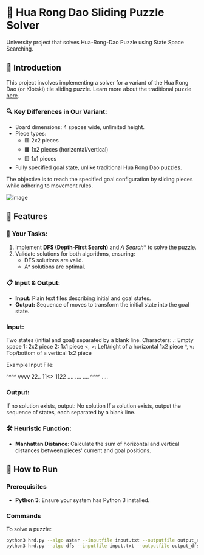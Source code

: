 # 🧩 Hua Rong Dao Sliding Puzzle Solver
University project that solves Hua-Rong-Dao Puzzle using State Space Searching.

## 📖 Introduction
This project involves implementing a solver for a variant of the Hua Rong Dao (or Klotski) tile sliding puzzle. Learn more about the traditional puzzle [here](http://chinesepuzzles.org/huarong-pass-sliding-block-puzzle/).

### 🔍 Key Differences in Our Variant:
- Board dimensions: 4 spaces wide, unlimited height.
- Piece types:
  - 🟥 2x2 pieces
  - 🟧 1x2 pieces (horizontal/vertical)
  - 🟨 1x1 pieces
- Fully specified goal state, unlike traditional Hua Rong Dao puzzles.

The objective is to reach the specified goal configuration by sliding pieces while adhering to movement rules.

![image](https://github.com/user-attachments/assets/ae9a70e8-dd7b-4d59-949d-d17bf8a24258)

## 💼 Features

### 🎯 Your Tasks:
1. Implement **DFS (Depth-First Search)** and **A* Search** to solve the puzzle.
2. Validate solutions for both algorithms, ensuring:
   - DFS solutions are valid.
   - A* solutions are optimal.

### 📋 Input & Output:
- **Input:** Plain text files describing initial and goal states.
- **Output:** Sequence of moves to transform the initial state into the goal state.

### Input:
Two states (initial and goal) separated by a blank line.
Characters:
.: Empty space
1: 2x2 piece
2: 1x1 piece
<, >: Left/right of a horizontal 1x2 piece
^, v: Top/bottom of a vertical 1x2 piece

Example Input File:

^^^^
vvvv
22..
11<>
1122
....
....
....
^^^^
....

### Output:
If no solution exists, output:
No solution
If a solution exists, output the sequence of states, each separated by a blank line.

### 🛠️ Heuristic Function:
- **Manhattan Distance**: Calculate the sum of horizontal and vertical distances between pieces' current and goal positions.


## 🚀 How to Run

### Prerequisites
- **Python 3**: Ensure your system has Python 3 installed.

### Commands
To solve a puzzle:
```bash
python3 hrd.py --algo astar --inputfile input.txt --outputfile output_astar.txt
python3 hrd.py --algo dfs --inputfile input.txt --outputfile output_dfs.txt


